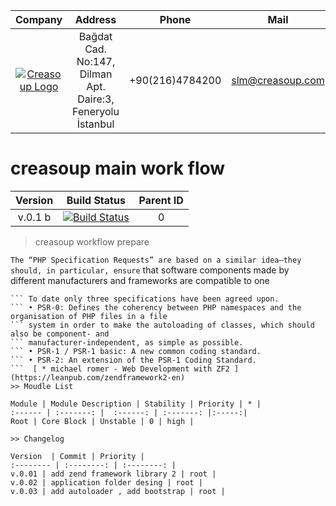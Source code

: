 Company | Address | Phone | Mail |
:------:| :------: | :-----: | :-----: |
[![Creasoup Logo](http://www.creasoup.com/wp-content/uploads/2012/10/logo.png)](http://creasoup.com/) | Bağdat Cad. No:147, Dilman Apt. Daire:3, Feneryolu İstanbul | +90(216)4784200 | [slm@creasoup.com](mailto:slm@creasoup.com) |

# creasoup  main work flow 


Version| Build Status| Parent ID |
:------:|:-----:| :------:|
v.0.1 b |[![Build Status](https://travis-ci.org/kardesyazilim/proper.svg?branch=master)](https://travis-ci.org/kardesyazilim/proper)| 0 |


> creasoup workflow prepare

``` The “PHP Specification Requests” are based on a similar idea—they should, in particular, ensure ``` that software components made by different manufacturers and frameworks are compatible to one 
``` another and can be used in combination. In contrast to “JSR”, the “PSR” procedure is relative new. 
``` To date only three specifications have been agreed upon.
``` • PSR-0: Defines the coherency between PHP namespaces and the organisation of PHP files in a file 
``` system in order to make the autoloading of classes, which should also be component- and 
``` manufacturer-independent, as simple as possible.
``` • PSR-1 / PSR-1 basic: A new common coding standard.
``` • PSR-2: An extension of the PSR-1 Coding Standard.
```  [ * michael romer - Web Development with ZF2 ](https://leanpub.com/zendframework2-en)
>> Moudle List

Module | Module Description | Stability | Priority | * |
:------ | :-------: |  :------: | :-------: |:-----:|
Root | Core Block | Unstable | 0 | high |

>> Changelog

Version  | Commit | Priority |
:-------- | :--------: | :--------: | 
v.0.01 | add zend framework library 2 | root | 
v.0.02 | application folder desing | root |
v.0.03 | add autoloader , add bootstrap | root |
